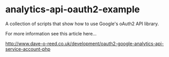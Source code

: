 analytics-api-oauth2-example
============================

A collection of scripts that show how to use Google's oAuth2 API library.

For more information see this article here...

http://www.dave-o-reed.co.uk/development/oauth2-google-analytics-api-service-account-php
